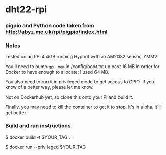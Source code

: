 # dht22-rpi

### pigpio and Python code taken from http://abyz.me.uk/rpi/pigpio/index.html

### Notes

Tested on an RPi 4 4GB running Hypriot with an AM2032 sensor, YMMV

You'll need to bump `gpu_mem` in /config/boot.txt up past 16 MB in order for Docker to have enough to allocate; I used 64 MB.

You also need to run it in privileged mode to get access to GPIO. If you know of a better way, please let me know.

Not on Dockerhub yet, so clone this onto your Pi and build it.

Finally, you may need to kill the container to get it to stop. It's in alpha, it'll get better.

### Build and run instructions

$ docker build -t $YOUR_TAG .

$ docker run --privileged $YOUR_TAG
